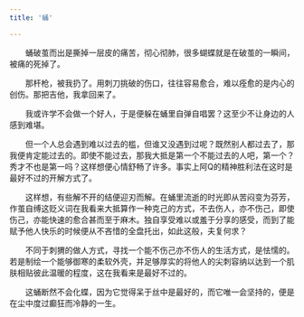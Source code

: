 ```yaml
---
title: '蛹'

---
```

　　蛹破茧而出是撕掉一层皮的痛苦，彻心彻肺，很多蝴蝶就是在破茧的一瞬间，被痛的死掉了。  

　　那杆枪，被我扔了。用刺刀挑破的伤口，往往容易愈合，难以痊愈的是内心的创伤。那把吉他，我拿回来了。  
  
　　我或许学不会做一个好人，于是便躲在蛹里自弹自唱罢？这至少不让身边的人感到难堪。  

　　但一个人总会遇到难以过去的槛，但谁又没遇到过呢？既然别人都过去了，那我便肯定能过去的。即使不能过去，那我大抵是第一个不能过去的人吧，第一个？秀才不也是第一吗？这样想便心情舒畅了许多。事实上阿Q的精神胜利法在这时是最好不过的开解方式了。  

　　这样想，有些解不开的结便迎刃而解。在蛹里流逝的时光即从苦闷变为芬芳，作茧自缚这贬义词在我看来大抵算作一种克己的方式，不去伤人，亦不伤己，即使伤己，亦能快速的愈合甚而至于麻木。独自享受难以或羞于分享的感受，而到了能赋予他人快乐的时候便从不吝惜的全盘托出，如此这般，夫复何求？  

　　不同于刺猬的做人方式，寻找一个能不伤己亦不伤人的生活方式，是怯懦的。若是制绘一个能够御寒的柔软外壳，并足够厚实的将他人的尖刺容纳以达到一个肌肤相贴彼此温暖的程度，这在我看来是最好不过的。  

　　这蛹断然不会化蝶，因为它觉得呆于丝中是最好的，而它唯一会坚持的，便是在尘中度过癫狂而冷静的一生。 